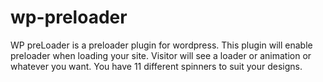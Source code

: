 # wp-preloader

WP preLoader is a preloader plugin for wordpress. This plugin will enable preloader when loading your site. Visitor will see a loader or animation or whatever you want.
 You have 11 different spinners to suit your designs.